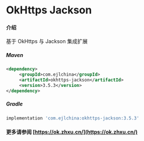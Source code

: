 # OkHttps Jackson

#### 介绍

基于 OkHttps 与 Jackson 集成扩展


##### Maven

```xml
<dependency>
     <groupId>com.ejlchina</groupId>
     <artifactId>okhttps-jackson</artifactId>
     <version>3.5.3</version>
</dependency>
```

##### Gradle

```groovy
implementation 'com.ejlchina:okhttps-jackson:3.5.3'
```

#### 更多请参阅 [https://ok.zhxu.cn/](https://ok.zhxu.cn/)
